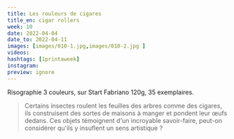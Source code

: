 ```yaml
---
title: Les rouleurs de cigares
title_en: cigar rollers
week: 10
date: 2022-04-04
date_to: 2022-04-11
images: [images/010-1.jpg,images/010-2.jpg ]
videos: 
hashtags: [1printaweek]
instagram: 
preview: ignore
---
```


Risographie 3 couleurs, sur Start Fabriano 120g, 35 exemplaires.

> Certains insectes roulent les feuilles des arbres comme des cigares, ils construisent des sortes de maisons à manger et pondent leur œufs dedans. Ces objets témoignent d'un incroyable savoir-faire, peut-on considérer qu'ils y insuflent un sens artistique ?





